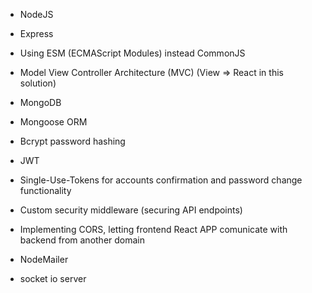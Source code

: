 
* NodeJS
* Express
* Using ESM (ECMAScript Modules) instead CommonJS
* Model View Controller Architecture (MVC)  (View => React in this solution)
* MongoDB
* Mongoose ORM
* Bcrypt password hashing
* JWT
* Single-Use-Tokens for accounts confirmation and password change functionality
* Custom security middleware (securing API endpoints)
* Implementing CORS, letting frontend React APP comunicate with backend from another domain

* NodeMailer

* socket io server
